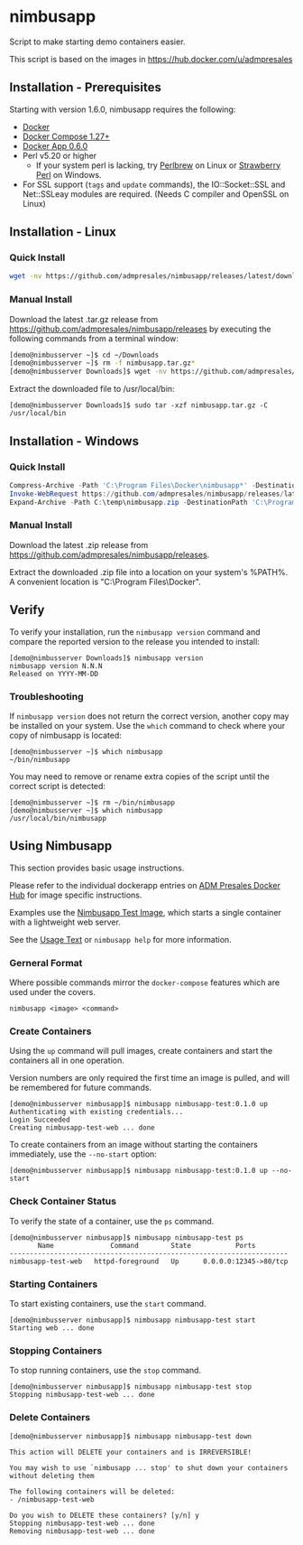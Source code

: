 # nimbusapp

Script to make starting demo containers easier.

This script is based on the images in https://hub.docker.com/u/admpresales

## Installation - Prerequisites

Starting with version 1.6.0, nimbusapp requires the following:

* [Docker](https://docs.docker.com/engine/install/)
* [Docker Compose 1.27+](https://docs.docker.com/compose/install/)
* [Docker App 0.6.0](https://github.com/docker/app/releases/tag/v0.6.0)
* Perl v5.20 or higher
  * If your system perl is lacking, try [Perlbrew](https://perlbrew.pl/) on Linux or [Strawberry Perl](https://strawberryperl.com/) on Windows.
* For SSL support (`tags` and `update` commands), the IO::Socket::SSL and Net::SSLeay modules are required. (Needs C compiler and OpenSSL on Linux)

## Installation - Linux

### Quick Install

```sh
wget -nv https://github.com/admpresales/nimbusapp/releases/latest/download/nimbusapp.tar.gz -O- | sudo tar -xz -C /usr/local/bin
```

### Manual Install

Download the latest .tar.gz release from https://github.com/admpresales/nimbusapp/releases by executing the following commands from a terminal window:

```sh
[demo@nimbusserver ~]$ cd ~/Downloads
[demo@nimbusserver ~]$ rm -f nimbusapp.tar.gz*
[demo@nimbusserver Downloads]$ wget -nv https://github.com/admpresales/nimbusapp/releases/latest/download/nimbusapp.tar.gz

```

Extract the downloaded file to /usr/local/bin:

```
[demo@nimbusserver Downloads]$ sudo tar -xzf nimbusapp.tar.gz -C /usr/local/bin
```

## Installation - Windows

### Quick Install

```ps1
Compress-Archive -Path 'C:\Program Files\Docker\nimbusapp*' -DestinationPath C:\Users\demo\Desktop\nimbusapp-backup.zip
Invoke-WebRequest https://github.com/admpresales/nimbusapp/releases/latest/download/nimbusapp.zip -OutFile C:\temp\nimbusapp.zip
Expand-Archive -Path C:\temp\nimbusapp.zip -DestinationPath 'C:\Program Files\Docker' -Force
```

### Manual Install

Download the latest .zip release from https://github.com/admpresales/nimbusapp/releases.

Extract the downloaded .zip file into a location on your system's %PATH%. A convenient location is "C:\Program Files\Docker".

## Verify

To verify your installation, run the `nimbusapp version` command and compare the reported version to the release you intended to install:

```
[demo@nimbusserver Downloads]$ nimbusapp version
nimbusapp version N.N.N
Released on YYYY-MM-DD
```

### Troubleshooting

If `nimbusapp version` does not return the correct version, another copy may be installed on your system. Use the `which` command to check where your copy of nimbusapp is located:

```
[demo@nimbusserver ~]$ which nimbusapp
~/bin/nimbusapp
```

You may need to remove or rename extra copies of the script until the correct script is detected:

```
[demo@nimbusserver ~]$ rm ~/bin/nimbusapp 
[demo@nimbusserver ~]$ which nimbusapp
/usr/local/bin/nimbusapp
```

## Using Nimbusapp

This section provides basic usage instructions.

Please refer to the individual dockerapp entries on [ADM Presales Docker Hub](https://hub.docker.com/u/admpresales)
for image specific instructions.

Examples use the [Nimbusapp Test Image](./tests/nimbusapp-test.dockerapp), which starts a single container with a lightweight web server.

See the [Usage Text](./USAGE.txt) or `nimbusapp help` for more information.

### Gerneral Format

Where possible commands mirror the `docker-compose` features which are used under the covers.

```
nimbusapp <image> <command>
```

### Create Containers

Using the `up` command will pull images, create containers and start the containers all in one operation.

Version numbers are only required the first time an image is pulled, and will be remembered for future commands.

```
[demo@nimbusserver nimbusapp]$ nimbusapp nimbusapp-test:0.1.0 up
Authenticating with existing credentials...
Login Succeeded
Creating nimbusapp-test-web ... done
```

To create containers from an image without starting the containers immediately, use the `--no-start` option:

```
[demo@nimbusserver nimbusapp]$ nimbusapp nimbusapp-test:0.1.0 up --no-start
```

### Check Container Status

To verify the state of a container, use the `ps` command.

```
[demo@nimbusserver nimbusapp]$ nimbusapp nimbusapp-test ps
       Name              Command        State           Ports
---------------------------------------------------------------------
nimbusapp-test-web   httpd-foreground   Up      0.0.0.0:12345->80/tcp

```

### Starting Containers

To start existing containers, use the `start` command.

```
[demo@nimbusserver nimbusapp]$ nimbusapp nimbusapp-test start
Starting web ... done
```


### Stopping Containers

To stop running containers, use the `stop` command.

```
[demo@nimbusserver nimbusapp]$ nimbusapp nimbusapp-test stop
Stopping nimbusapp-test-web ... done
```

### Delete Containers

```
[demo@nimbusserver nimbusapp]$ nimbusapp nimbusapp-test down

This action will DELETE your containers and is IRREVERSIBLE!

You may wish to use `nimbusapp ... stop' to shut down your containers without deleting them

The following containers will be deleted:
- /nimbusapp-test-web

Do you wish to DELETE these containers? [y/n] y
Stopping nimbusapp-test-web ... done
Removing nimbusapp-test-web ... done
```
